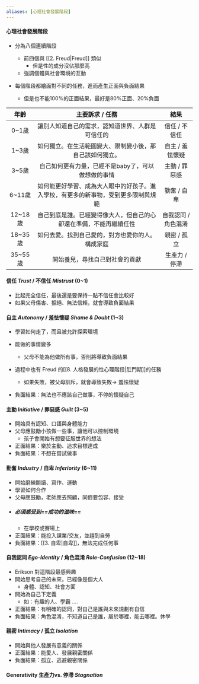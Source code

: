```yaml
---
aliases: [心理社會發展階段]
---
```

#### 心理社會發展階段
- 分為八個連續階段
	- 前四個與 [[2. Freud|Freud]] 類似
		- 但是性的成分沒佔那麼高
	- 強調個體與社會環境的互動

- 每個階段都繪面對不同的任務，進而產生正面與負面結果
	- 但是也不能100%的正面結果，最好是80%正面、20%負面

年齡 | 主要訴求 / 任務 | 結果 
:--:| :--:| :--:
0~1歲 | 讓別人知道自己的需求，認知道世界、人群是可信任的 | 信任 / 不信任 
1~3歲 | 如何獨立。在生活範圍變大、限制變小後，那自己該如何獨立。 | 自主 / 羞怯懷疑
3~5歲 | 自己如何更有力量，已經不是baby了，可以做想做的事情 | 主動 / 罪惡感
6~11歲 | 如何能更好學習、成為大人眼中的好孩子。進入學校，有更多的新事物，受到更多限制與規範 | 勤奮 / 自卑
12~18歲 | 自己到底是誰。已經變得像大人，但自己的心卻還在準備，不能再繼續任性 | 自我認同 / 角色混淆
18~35歲 | 如何去愛。找到自己愛的，對方也愛你的人。構成家庭 | 親密 / 孤立
35~55歲 | 開始養兒，尋找自己對社會的貢獻 | 生產力 / 停滯

#### 信任 _Trust_ / 不信任 _Mistrust_ (0~1)
- 比起完全信任，最後還是要保持一點不信任會比較好
- 如果父母傷害、拒絕、無法信賴，就會導致負面結果
#### 自主 _Autonomy_ / 羞怯懷疑 _Shame & Doubt_ (1~3)
- 學習如何走了，而且被允許探索環境
- 能做的事情變多
	- 父母不能為他做所有事，否則將導致負面結果
	
- 過程中也有 Freud 的[[8. 人格發展的性心理階段|肛門期]]的任務
	- 如果失敗，被父母訓斥，就會導致失敗-> 羞怯懷疑
- 負面結果：無法也不應該自己做事，不停的懷疑自己

#### 主動 _Initiative_ / 罪惡感 _Guilt_ (3~5)
- 開始具有認知、口語與身體能力
- 父母應鼓勵小孩做一些事，讓他可以控制環境
	- 孩子會開始有想要征服世界的想法
- 正面結果：樂於主動、追求目標達成
- 負面結果：不想在嘗試做事

#### 勤奮 _Industry_ / 自卑 _Inferiority_ (6~11)
- 開始磨練閱讀、寫作、運動
- 學習如何合作
- 父母應鼓勵，老師應去照顧，同儕要包容、接受
- ##### 必須感受到==成功的滋味==
	- 在學校或賽場上
- 正面結果：能投入課業/交友，並趕到自勞
- 負面結果：[[3. 自卑|自卑]]，無法完成任何事

#### 自我認同 _Ego-Identity_ / 角色混淆 _Role-Confusion_ (12~18)
- Erikson 對這階段最感興趣
- 開始思考自己的未來，已經像是個大人
	- 身體、認知、社會方面
- 開始為自己下定義
	- 如：有趣的人、學霸 ....
- 正面結果：有明確的認同，對自己是誰與未來規劃有自信
- 負面結果：角色混淆，不知道自己是誰，屬於哪裡，能去哪裡。休學

#### 親密 _Intimacy_ / 孤立 _Isolation_
- 開始與他人發展有意義的關係
- 正面結果：能愛人、發展親密關係
- 負面結果：孤立、逃避親密關係

#### Generativity 生產力vs. 停滯 _Stagnation_ 
